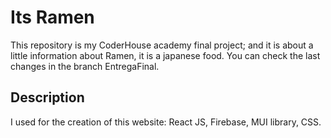 # Its Ramen 

This repository is my CoderHouse academy final project; and it is about a little information about Ramen, it is a japanese food. You can check the last changes in the branch EntregaFinal.

## Description

I used for the creation of this website: React JS, Firebase, MUI library, CSS.

